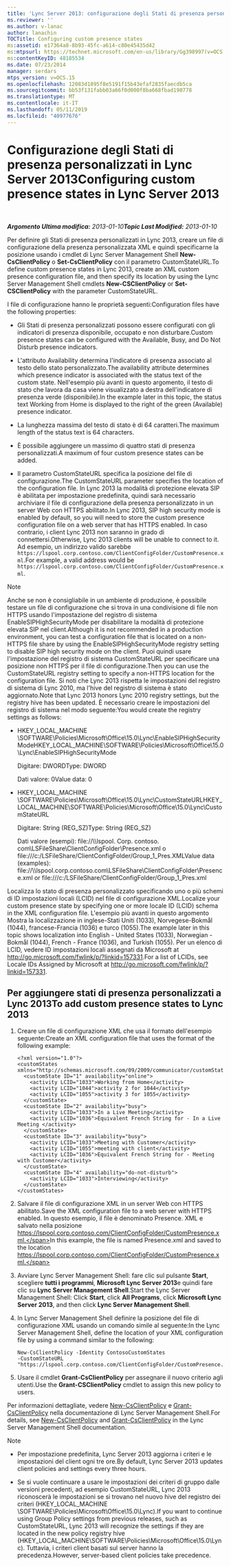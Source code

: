```yaml
---
title: 'Lync Server 2013: configurazione degli Stati di presenza personalizzati'
ms.reviewer: ''
ms.author: v-lanac
author: lanachin
TOCTitle: Configuring custom presence states
ms:assetid: e17364a8-8b93-45fc-a614-c80e45435d42
ms:mtpsurl: https://technet.microsoft.com/en-us/library/Gg398997(v=OCS.15)
ms:contentKeyID: 48185534
ms.date: 07/23/2014
manager: serdars
mtps_version: v=OCS.15
ms.openlocfilehash: 12083d1895f8e5191f15b43efaf2835faecdb5ca
ms.sourcegitcommit: bb53f131fabb03a66f0d000f8ba668fbad190778
ms.translationtype: MT
ms.contentlocale: it-IT
ms.lasthandoff: 05/11/2019
ms.locfileid: "40977676"
---
```

<div data-xmlns="http://www.w3.org/1999/xhtml">

<div class="topic" data-xmlns="http://www.w3.org/1999/xhtml" data-msxsl="urn:schemas-microsoft-com:xslt" data-cs="http://msdn.microsoft.com/en-us/">

<div data-asp="http://msdn2.microsoft.com/asp">

# <a name="configuring-custom-presence-states-in-lync-server-2013"></a><span data-ttu-id="37258-102">Configurazione degli Stati di presenza personalizzati in Lync Server 2013</span><span class="sxs-lookup"><span data-stu-id="37258-102">Configuring custom presence states in Lync Server 2013</span></span>

</div>

<div id="mainSection">

<div id="mainBody">

<span> </span>

<span data-ttu-id="37258-103">_**Argomento Ultima modifica:** 2013-01-10_</span><span class="sxs-lookup"><span data-stu-id="37258-103">_**Topic Last Modified:** 2013-01-10_</span></span>

<span data-ttu-id="37258-104">Per definire gli Stati di presenza personalizzati in Lync 2013, creare un file di configurazione della presenza personalizzata XML e quindi specificarne la posizione usando i cmdlet di Lync Server Management Shell **New-CsClientPolicy** o **Set-CsClientPolicy** con il parametro CustomStateURL.</span><span class="sxs-lookup"><span data-stu-id="37258-104">To define custom presence states in Lync 2013, create an XML custom presence configuration file, and then specify its location by using the Lync Server Management Shell cmdlets **New-CSClientPolicy** or **Set-CSClientPolicy** with the parameter CustomStateURL.</span></span>

<span data-ttu-id="37258-105">I file di configurazione hanno le proprietà seguenti:</span><span class="sxs-lookup"><span data-stu-id="37258-105">Configuration files have the following properties:</span></span>

  - <span data-ttu-id="37258-106">Gli Stati di presenza personalizzati possono essere configurati con gli indicatori di presenza disponibile, occupato e non disturbare.</span><span class="sxs-lookup"><span data-stu-id="37258-106">Custom presence states can be configured with the Available, Busy, and Do Not Disturb presence indicators.</span></span>

  - <span data-ttu-id="37258-107">L'attributo Availability determina l'indicatore di presenza associato al testo dello stato personalizzato.</span><span class="sxs-lookup"><span data-stu-id="37258-107">The availability attribute determines which presence indicator is associated with the status text of the custom state.</span></span> <span data-ttu-id="37258-108">Nell'esempio più avanti in questo argomento, il testo di stato che lavora da casa viene visualizzato a destra dell'indicatore di presenza verde (disponibile).</span><span class="sxs-lookup"><span data-stu-id="37258-108">In the example later in this topic, the status text Working from Home is displayed to the right of the green (Available) presence indicator.</span></span>

  - <span data-ttu-id="37258-109">La lunghezza massima del testo di stato è di 64 caratteri.</span><span class="sxs-lookup"><span data-stu-id="37258-109">The maximum length of the status text is 64 characters.</span></span>

  - <span data-ttu-id="37258-110">È possibile aggiungere un massimo di quattro stati di presenza personalizzati.</span><span class="sxs-lookup"><span data-stu-id="37258-110">A maximum of four custom presence states can be added.</span></span>

  - <span data-ttu-id="37258-111">Il parametro CustomStateURL specifica la posizione del file di configurazione.</span><span class="sxs-lookup"><span data-stu-id="37258-111">The CustomStateURL parameter specifies the location of the configuration file.</span></span> <span data-ttu-id="37258-112">In Lync 2013 la modalità di protezione elevata SIP è abilitata per impostazione predefinita, quindi sarà necessario archiviare il file di configurazione della presenza personalizzato in un server Web con HTTPS abilitato.</span><span class="sxs-lookup"><span data-stu-id="37258-112">In Lync 2013, SIP high security mode is enabled by default, so you will need to store the custom presence configuration file on a web server that has HTTPS enabled.</span></span> <span data-ttu-id="37258-113">In caso contrario, i client Lync 2013 non saranno in grado di connettersi.</span><span class="sxs-lookup"><span data-stu-id="37258-113">Otherwise, Lync 2013 clients will be unable to connect to it.</span></span> <span data-ttu-id="37258-114">Ad esempio, un indirizzo valido sarebbe `https://lspool.corp.contoso.com/ClientConfigFolder/CustomPresence.xml`.</span><span class="sxs-lookup"><span data-stu-id="37258-114">For example, a valid address would be `https://lspool.corp.contoso.com/ClientConfigFolder/CustomPresence.xml`.</span></span>

<div>


> [!NOTE]  
> <span data-ttu-id="37258-115">Anche se non è consigliabile in un ambiente di produzione, è possibile testare un file di configurazione che si trova in una condivisione di file non HTTPS usando l'impostazione del registro di sistema EnableSIPHighSecurityMode per disabilitare la modalità di protezione elevata SIP nel client.</span><span class="sxs-lookup"><span data-stu-id="37258-115">Although it is not recommended in a production environment, you can test a configuration file that is located on a non-HTTPS file share by using the EnableSIPHighSecurityMode registry setting to disable SIP high security mode on the client.</span></span> <span data-ttu-id="37258-116">Puoi quindi usare l'impostazione del registro di sistema CustomStateURL per specificare una posizione non HTTPS per il file di configurazione.</span><span class="sxs-lookup"><span data-stu-id="37258-116">Then you can use the CustomStateURL registry setting to specify a non-HTTPS location for the configuration file.</span></span> <span data-ttu-id="37258-117">Si noti che Lync 2013 rispetta le impostazioni del registro di sistema di Lync 2010, ma l'hive del registro di sistema è stato aggiornato.</span><span class="sxs-lookup"><span data-stu-id="37258-117">Note that Lync 2013 honors Lync 2010 registry settings, but the registry hive has been updated.</span></span> <span data-ttu-id="37258-118">È necessario creare le impostazioni del registro di sistema nel modo seguente:</span><span class="sxs-lookup"><span data-stu-id="37258-118">You would create the registry settings as follows:</span></span> 
> <UL>
> <LI>
> <P><span data-ttu-id="37258-119">HKEY_LOCAL_MACHINE \SOFTWARE\Policies\Microsoft\Office\15.0\Lync\EnableSIPHighSecurityMode</span><span class="sxs-lookup"><span data-stu-id="37258-119">HKEY_LOCAL_MACHINE\SOFTWARE\Policies\Microsoft\Office\15.0\Lync\EnableSIPHighSecurityMode</span></span></P>
> <P><span data-ttu-id="37258-120">Digitare: DWORD</span><span class="sxs-lookup"><span data-stu-id="37258-120">Type: DWORD</span></span></P>
> <P><span data-ttu-id="37258-121">Dati valore: 0</span><span class="sxs-lookup"><span data-stu-id="37258-121">Value data: 0</span></span></P>
> <LI>
> <P><span data-ttu-id="37258-122">HKEY_LOCAL_MACHINE \SOFTWARE\Policies\Microsoft\Office\15.0\Lync\CustomStateURL</span><span class="sxs-lookup"><span data-stu-id="37258-122">HKEY_LOCAL_MACHINE\SOFTWARE\Policies\Microsoft\Office\15.0\Lync\CustomStateURL</span></span></P>
> <P><span data-ttu-id="37258-123">Digitare: String (REG_SZ)</span><span class="sxs-lookup"><span data-stu-id="37258-123">Type: String (REG_SZ)</span></span></P>
> <P><span data-ttu-id="37258-124">Dati valore (esempi): file://\\lspool. Corp. contoso. com\LSFileShare\ClientConfigFolder\Presence.xml o file:///c:/LSFileShare/ClientConfigFolder/Group_1_Pres.XML</span><span class="sxs-lookup"><span data-stu-id="37258-124">Value data (examples): file://\\lspool.corp.contoso.com\LSFileShare\ClientConfigFolder\Presence.xml or file:///c:/LSFileShare/ClientConfigFolder/Group_1_Pres.xml</span></span></P></LI></UL>



</div>

<span data-ttu-id="37258-125">Localizza lo stato di presenza personalizzato specificando uno o più schemi di ID impostazioni locali (LCID) nel file di configurazione XML.</span><span class="sxs-lookup"><span data-stu-id="37258-125">Localize your custom presence state by specifying one or more locale ID (LCID) schema in the XML configuration file.</span></span> <span data-ttu-id="37258-126">L'esempio più avanti in questo argomento Mostra la localizzazione in inglese-Stati Uniti (1033), Norvegese-Bokmål (1044), francese-Francia (1036) e turco (1055).</span><span class="sxs-lookup"><span data-stu-id="37258-126">The example later in this topic shows localization into English - United States (1033), Norwegian - Bokmål (1044), French - France (1036), and Turkish (1055).</span></span> <span data-ttu-id="37258-127">Per un elenco di LCID, vedere ID impostazioni locali assegnati da Microsoft at <http://go.microsoft.com/fwlink/p/?linkid=157331>.</span><span class="sxs-lookup"><span data-stu-id="37258-127">For a list of LCIDs, see Locale IDs Assigned by Microsoft at <http://go.microsoft.com/fwlink/p/?linkid=157331>.</span></span>

<div>

## <a name="to-add-custom-presence-states-to-lync-2013"></a><span data-ttu-id="37258-128">Per aggiungere stati di presenza personalizzati a Lync 2013</span><span class="sxs-lookup"><span data-stu-id="37258-128">To add custom presence states to Lync 2013</span></span>

1.  <span data-ttu-id="37258-129">Creare un file di configurazione XML che usa il formato dell'esempio seguente:</span><span class="sxs-lookup"><span data-stu-id="37258-129">Create an XML configuration file that uses the format of the following example:</span></span>
    
        <?xml version="1.0"?>
        <customStates xmlns="http://schemas.microsoft.com/09/2009/communicator/customStates">
          <customState ID="1" availability="online">
            <activity LCID="1033">Working from Home</activity>
            <activity LCID="1044">activity 2 for 1044</activity>
            <activity LCID="1055">activity 3 for 1055</activity>
          </customState>
          <customState ID="2" availability="busy">
            <activity LCID="1033">In a Live Meeting</activity>
            <activity LCID="1036">Equivalent French String for - In a Live Meeting </activity>
          </customState>
          <customState ID="3" availability="busy">
            <activity LCID="1033">Meeting with Customer</activity>
            <activity LCID="1055">meeting with client</activity>
            <activity LCID="1036">Equivalent French String for - Meeting with Customer</activity>
          </customState>
          <customState ID="4" availability="do-not-disturb">
            <activity LCID="1033">Interviewing</activity>
          </customState>
        </customStates>

2.  <span data-ttu-id="37258-130">Salvare il file di configurazione XML in un server Web con HTTPS abilitato.</span><span class="sxs-lookup"><span data-stu-id="37258-130">Save the XML configuration file to a web server with HTTPS enabled.</span></span> <span data-ttu-id="37258-131">In questo esempio, il file è denominato Presence. XML e salvato nella posizione https://lspool.corp.contoso.com/ClientConfigFolder/CustomPresence.xml.</span><span class="sxs-lookup"><span data-stu-id="37258-131">In this example, the file is named Presence.xml and saved to the location https://lspool.corp.contoso.com/ClientConfigFolder/CustomPresence.xml.</span></span>

3.  <span data-ttu-id="37258-132">Avviare Lync Server Management Shell: fare clic sul pulsante **Start**, scegliere **tutti i programmi**, **Microsoft Lync Server 2013**e quindi fare clic su **Lync Server Management Shell**.</span><span class="sxs-lookup"><span data-stu-id="37258-132">Start the Lync Server Management Shell: Click **Start**, click **All Programs**, click **Microsoft Lync Server 2013**, and then click **Lync Server Management Shell**.</span></span>

4.  <span data-ttu-id="37258-133">In Lync Server Management Shell definire la posizione del file di configurazione XML usando un comando simile al seguente:</span><span class="sxs-lookup"><span data-stu-id="37258-133">In the Lync Server Management Shell, define the location of your XML configuration file by using a command similar to the following:</span></span>
    
        New-CsClientPolicy -Identity ContosoCustomStates 
        -CustomStateURL "https://lspool.corp.contoso.com/ClientConfigFolder/CustomPresence.xml"

5.  <span data-ttu-id="37258-134">Usare il cmdlet **Grant-CsClientPolicy** per assegnare il nuovo criterio agli utenti.</span><span class="sxs-lookup"><span data-stu-id="37258-134">Use the **Grant-CSClientPolicy** cmdlet to assign this new policy to users.</span></span>

<span data-ttu-id="37258-135">Per informazioni dettagliate, vedere [New-CsClientPolicy](https://docs.microsoft.com/powershell/module/skype/New-CsClientPolicy) e [Grant-CsClientPolicy](https://docs.microsoft.com/powershell/module/skype/Grant-CsClientPolicy) nella documentazione di Lync Server Management Shell.</span><span class="sxs-lookup"><span data-stu-id="37258-135">For details, see [New-CsClientPolicy](https://docs.microsoft.com/powershell/module/skype/New-CsClientPolicy) and [Grant-CsClientPolicy](https://docs.microsoft.com/powershell/module/skype/Grant-CsClientPolicy) in the Lync Server Management Shell documentation.</span></span>

<div>


> [!NOTE]  
> <UL>
> <LI>
> <P><span data-ttu-id="37258-136">Per impostazione predefinita, Lync Server&nbsp;2013 aggiorna i criteri e le impostazioni del client ogni tre ore.</span><span class="sxs-lookup"><span data-stu-id="37258-136">By default, Lync Server 2013&nbsp;updates client policies and settings every three hours.</span></span></P>
> <LI>
> <P><span data-ttu-id="37258-137">Se si vuole continuare a usare le impostazioni dei criteri di gruppo dalle versioni precedenti, ad esempio CustomStateURL, Lync 2013 riconoscerà le impostazioni se si trovano nel nuovo hive del registro dei criteri (HKEY_LOCAL_MACHINE \SOFTWARE\Policies\Microsoft\Office\15.0\Lync).</span><span class="sxs-lookup"><span data-stu-id="37258-137">If you want to continue using Group Policy settings from previous releases, such as CustomStateURL, Lync 2013 will recognize the settings if they are located in the new policy registry hive (HKEY_LOCAL_MACHINE\SOFTWARE\Policies\Microsoft\Office\15.0\Lync).</span></span> <span data-ttu-id="37258-138">Tuttavia, i criteri client basati sul server hanno la precedenza.</span><span class="sxs-lookup"><span data-stu-id="37258-138">However, server-based client policies take precedence.</span></span></P></LI></UL>



</div>

</div>

</div>

<span> </span>

</div>

</div>

</div>

